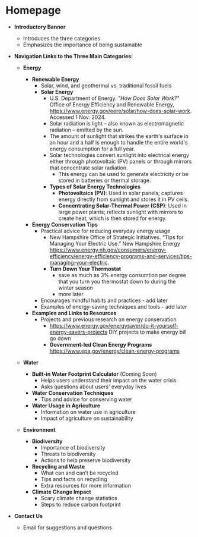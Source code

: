 # Homepage

- **Introductory Banner**
  - Introduces the three categories
  - Emphasizes the importance of being sustainable

- **Navigation Links to the Three Main Categories:**
  - **Energy**
    - **Renewable Energy**
      - Solar, wind, and geothermal vs. traditional fossil fuels
      - **Solar Energy**
        - U.S. Department of Energy. *"How Does Solar Work?"* Office of Energy Efficiency and Renewable Energy, https://www.energy.gov/eere/solar/how-does-solar-work. Accessed 1 Nov. 2024.
        - Solar radiation is light – also known as electromagnetic radiation – emitted by the sun.
        - The amount of sunlight that strikes the earth's surface in an hour and a half is enough to handle the entire world's energy consumption for a full year.
        - Solar technologies convert sunlight into electrical energy either through photovoltaic (PV) panels or through mirrors that concentrate solar radiation.
          - This energy can be used to generate electricity or be stored in batteries or thermal storage.
        - **Types of Solar Energy Technologies**
          - **Photovoltaics (PV)**: Used in solar panels; captures energy directly from sunlight and stores it in PV cells.
          - **Concentrating Solar-Thermal Power (CSP)**: Used in large power plants; reflects sunlight with mirrors to create heat, which is then stored for energy.
    - **Energy Conservation Tips**
      - Practical advice for reducing everyday energy usage
        - New Hampshire Office of Strategic Initiatives. “Tips for Managing Your Electric Use.” New Hampshire Energy https://www.energy.nh.gov/consumers/energy-efficiency/energy-efficiency-programs-and-services/tips-managing-your-electric.
        - **Turn Down Your Thermostat**
            - save as much as 3% energy consumtion per degree that you turn you thermostat down to during the winter season
            - more later
      - Encourages mindful habits and practices
            - add later
      - Examples of energy-saving techniques and tools
            - add later
    - **Examples and Links to Resources**
      - Projects and previous research on energy conservation
        - https://www.energy.gov/energysaver/do-it-yourself-energy-savers-projects DIY projects to make energy bill go down
        - **Government-led Clean Energy Programs** https://www.epa.gov/energy/clean-energy-programs 
  - **Water**
    - **Built-in Water Footprint Calculator** (Coming Soon)
      - Helps users understand their impact on the water crisis
      - Asks questions about users’ everyday lives
    - **Water Conservation Techniques**
      - Tips and advice for conserving water
    - **Water Usage in Agriculture**
      - Information on water use in agriculture
      - Impact of agriculture on sustainability

  - **Environment**
    - **Biodiversity**
      - Importance of biodiversity
      - Threats to biodiversity
      - Actions to help preserve biodiversity
    - **Recycling and Waste**
      - What can and can’t be recycled
      - Tips and facts on recycling
      - Extra resources for more information
    - **Climate Change Impact**
      - Scary climate change statistics
      - Steps to reduce carbon footprint
        
- **Contact Us**
  - Email for suggestions and questions
